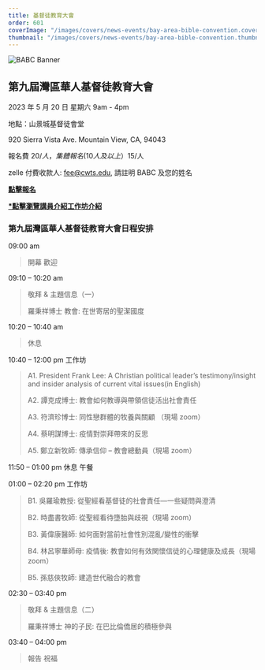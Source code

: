 ```yaml
---
title: 基督徒教育大會
order: 601
coverImage: "/images/covers/news-events/bay-area-bible-convention.cover.jpg"
thumbnail: "/images/covers/news-events/bay-area-bible-convention.thumbnail.jpg"
---
```


<div class="text-center">

![BABC Banner](/images/babc/BABC2023-banner.png)

## 第九屆灣區華人基督徒教育大會

2023 年 5 月 20 日 星期六 9am - 4pm

地點：山景城基督徒會堂

920 Sierra Vista Ave. Mountain View, CA, 94043

報名費 $20/人，集體報名(10 人及以上）$15/人

zelle 付費收款人: fee@cwts.edu, 請註明 BABC 及您的姓名

[**點擊報名**](https://www.jotform.com/build/230675779577173)

[**\*點擊瀏覽講員介紹工作坊介紹**](/docs/babc/點擊瀏覽講員介紹工作坊介紹.pdf)

</div>

### 第九屆灣區華人基督徒教育大會日程安排

09:00 am

> 開幕 歡迎

09:10 – 10:20 am

> 敬拜 & 主題信息（一）
>
> 羅秉祥博士 教會: 在世寄居的聖潔國度

10:20 – 10:40 am

> 休息

10:40 – 12:00 pm 工作坊

> A1. President Frank Lee: A Christian political leader’s testimony/insight and insider analysis of current vital issues(in English)
>
> A2. 譚克成博士: 教會如何教導與帶領信徒活出社會責任
>
> A3. 符濟珍博士: 同性戀群體的牧養與關顧 （現場 zoom）
>
> A4. 蔡明謀博士: 疫情對崇拜帶來的反思
>
> A5. 鄭立新牧師: 傳承信仰 – 教會總動員（現場 zoom）

11:50 – 01:00 pm 休息 午餐

01:00 – 02:20 pm 工作坊

> B1. 吳羅瑜教授: 從聖經看基督徒的社會責任—一些疑問與澄清
>
> B2. 時盡書牧師: 從聖經看待墮胎與歧視（現場 zoom）
>
> B3. 黃偉康醫師: 如何面對當前社會性別混亂/變性的衝擊
>
> B4. 林呂寧華師母: 疫情後: 教會如何有效関懷信徒的心理健康及成長（現場 zoom）
>
> B5. 孫慈俠牧師: 建造世代融合的教會

02:30 – 03:40 pm

> 敬拜 & 主題信息（二）
>
> 羅秉祥博士 神的子民: 在巴比倫僑居的積極參與

03:40 – 04:00 pm

> 報告 祝福
